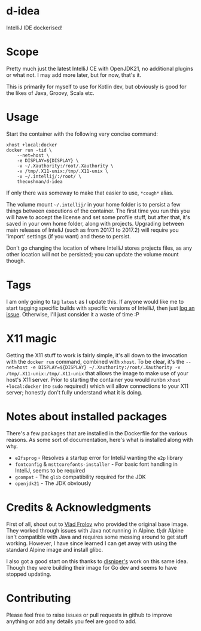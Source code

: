 # d-idea

IntelliJ IDE dockerised!

# Scope

Pretty much just the latest IntelliJ CE with OpenJDK21, no additional plugins or what not.
I may add more later, but for now, that's it.

This is primarily for myself to use for Kotlin dev, but obviously is good for the likes of Java, Groovy, Scala etc.

# Usage

Start the container with the following very concise command:

```
xhost +local:docker
docker run -tid \
    --net=host \
    -e DISPLAY=${DISPLAY} \
    -v ~/.Xauthority:/root/.Xauthority \
    -v /tmp/.X11-unix:/tmp/.X11-unix \
    -v ~/.intellij/:/root/ \
    thecoshman/d-idea
```

If only there was someway to make that easier to use, `*cough*` alias.

The volume mount `~/.intellij/` in your home folder is to persist a few things between executions of the container.
The first time you run this you will have to accept the license and set some profile stuff, but after that, it's saved in your own home folder, along with projects.
Upgrading between main releases of InteliJ (such as from 2017.1 to 2017.2) will require you 'import' settings (if you want) and these to persist.

Don't go changing the location of where IntelliJ stores projects files, as any other location will not be persisted; you can update the volume mount though.

# Tags

I am only going to tag `latest` as I update this.
If anyone would like me to start tagging specific builds with specific versions of IntelliJ, then just [log an issue](https://github.com/thecoshman/d-idea/issues).
Otherwise, I'll just consider it a waste of time :P

# X11 magic

Getting the X11 stuff to work is fairly simple, it's all down to the invocation with the `docker run` command, combined with `xhost`.
To be clear, it's the `--net=host -e DISPLAY=${DISPLAY} ~/.Xauthority:/root/.Xauthority -v /tmp/.X11-unix:/tmp/.X11-unix` that allows the image to make use of your host's X11 server.
Prior to starting the container you would runbn `xhost +local:docker` (no `sudo` required!) which will allow connections to your X11 server;
honestly don't fully understand what it is doing.

# Notes about installed packages

There's a few packages that are installed in the Dockerfile for the various reasons.
As some sort of documentation, here's what is installed along with why.

* `e2fsprog` - Resolves a startup error for InteliJ wanting the `e2p` library
* `fontconfig` & `msttcorefonts-installer` - For basic font handling in InteliJ, seems to be required
* `gcompat` - The `glib` compatibility required for the JDK
* `openjdk21` - The JDK obviously

# Credits & Acknowledgments 

First of all, shout out to [Vlad Frolov](https://github.com/frol) who provided the original base image.
They worked through issues with Java not running in Alpine.
tl;dr Alpine isn't compatible with Java and requires some messing around to get stuff working.
However, I have since learned I can get away with using the standard Alpine image and install glibc.

I also got a good start on this thanks to [dlsniper's](https://github.com/dlsniper/docker-intellij) work on this same idea.
Though they were building their image for Go dev and seems to have stopped updating.

# Contributing

Please feel free to raise issues or pull requests in github to improve anything or add any details you feel are good to add.

